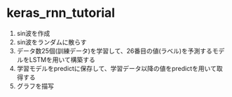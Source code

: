 # keras_rnn_tutorial

1. sin波を作成
1. sin波をランダムに散らす
1. データ数25個(訓練データ)を学習して、26番目の値(ラベル)を予測するモデルをLSTMを用いて構築する
1. 学習モデルをpredictに保存して、学習データ以降の値をpredictを用いて取得する
1. グラフを描写